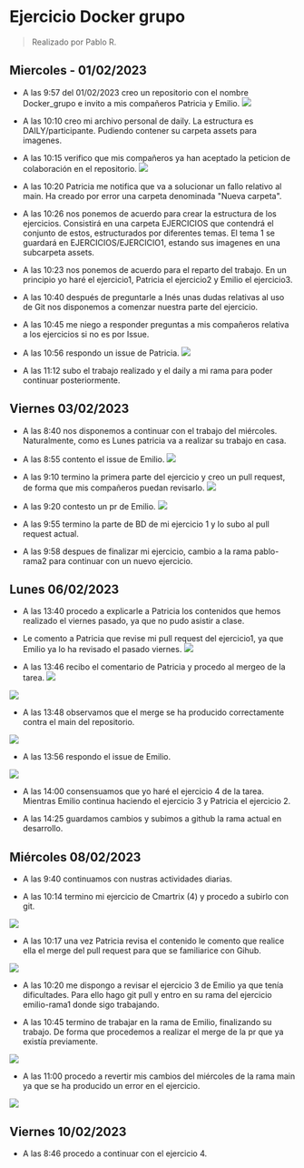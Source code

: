 # Ejercicio Docker grupo
> Realizado por Pablo R.

## Miercoles - 01/02/2023
- A las 9:57 del 01/02/2023 creo un repositorio con el nombre Docker_grupo e invito a mis compañeros Patricia y Emilio.
![](./assets/inicialice.PNG)

- A las 10:10 creo mi archivo personal de daily. La estructura es DAILY/participante. Pudiendo contener su carpeta assets para imagenes.

- A las 10:15 verifico que mis compañeros ya han aceptado la peticion de colaboración en el repositorio.
![](./assets/verifico-compis.PNG)

- A las  10:20 Patricia me notifica que va a solucionar un fallo relativo al main. Ha creado por error una carpeta denominada "Nueva carpeta".

- A las 10:26 nos ponemos de acuerdo para crear la estructura de los ejercicios. Consistirá en una carpeta EJERCICIOS que contendrá el conjunto de estos, estructurados por diferentes temas. El tema 1 se guardará en EJERCICIOS/EJERCICIO1, estando sus imagenes en una subcarpeta assets.

- A las 10:23 nos ponemos de acuerdo para el reparto del trabajo. En un principio yo haré el ejercicio1, Patricia el ejercicio2 y Emilio el ejercicio3.

- A las 10:40 después de preguntarle a Inés unas dudas relativas al uso de Git nos disponemos a comenzar nuestra parte del ejercicio.

- A las 10:45 me niego a responder preguntas a mis compañeros relativa a los ejercicios si no es por Issue.

- A las 10:56 respondo un issue de Patricia.
![](assets/dudapatri1.PNG)

- A las 11:12 subo el trabajo realizado y el daily a mi rama para poder continuar posteriormente.

## Viernes 03/02/2023
- A las 8:40 nos disponemos a continuar con el trabajo del miércoles. Naturalmente, como es Lunes patricia va a realizar su trabajo en casa.

- A las 8:55 contento el issue de Emilio.
![](./assets/issueemilio1.PNG)

- A las 9:10 termino la primera parte del ejercicio y creo un pull request, de forma que mis compañeros puedan revisarlo.
![](./assets/pr1.PNG)

- A las 9:20 contesto un pr de Emilio.
![](./assets/emilioadminer.PNG)

- A las 9:55 termino la parte de BD de mi ejercicio 1 y lo subo al pull request actual.

- A las 9:58 despues de finalizar mi ejercicio, cambio a la rama pablo-rama2 para continuar con un nuevo ejercicio.

## Lunes 06/02/2023
- A las 13:40 procedo a explicarle a Patricia los contenidos que hemos realizado el viernes pasado, ya que no pudo asistir a clase.

- Le comento a Patricia que revise mi pull request del ejercicio1, ya que Emilio ya lo ha revisado el pasado viernes.
![](./assets/prlunes.png)

- A las 13:46 recibo el comentario de Patricia y procedo al mergeo de la tarea.
![](./assets/prmiopatriaceptar.png)

![](./assets/mergemio.png)

- A las 13:48 observamos que el merge se ha producido correctamente contra el main del repositorio.

![](./assets/mergehechopablo1.png)

- A las 13:56 respondo el issue de Emilio.

![](./assets/emilioissue2.png)

- A las 14:00 consensuamos que yo haré el ejercicio 4 de la tarea. Mientras Emilio continua haciendo el ejercicio 3 y Patricia el ejercicio 2.

- A las 14:25 guardamos cambios y subimos a github la rama actual en desarrollo.

## Miércoles 08/02/2023

- A las 9:40 continuamos con nustras actividades diarias.

- A las 10:14 termino mi ejercicio de Cmartrix (4) y procedo a subirlo con git.

![](./assets/pr2.png)

- A las 10:17 una vez Patricia revisa el contenido le comento que realice ella el merge del pull request para que se familiarice con Gihub.

![](./assets/patrihacemerge.png)

- A las 10:20 me dispongo a revisar el ejercicio 3 de Emilio ya que tenía dificultades. Para ello hago git pull y entro en su rama del ejercicio emilio-rama1 donde sigo trabajando.

- A las 10:45 termino de trabajar en la rama de Emilio, finalizando su trabajo. De forma que procedemos a realizar el merge de la pr que ya existía previamente.

![](./assets/premiliofixed.png)

- A las 11:00 procedo a revertir mis cambios del miércoles de la rama main ya que se ha producido un error en el ejercicio.

![](./assets/revertmio.png)

## Viernes 10/02/2023

- A las 8:46 procedo a continuar con el ejercicio 4.